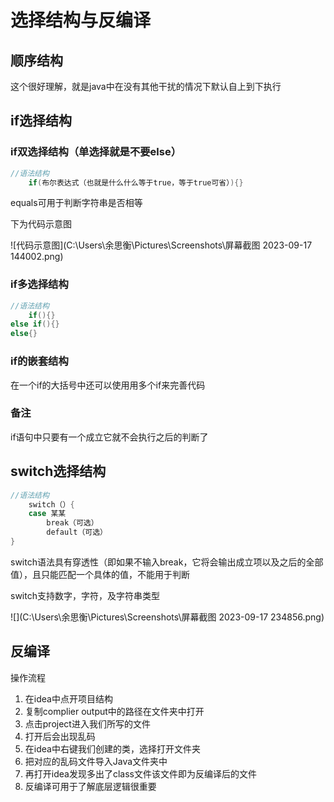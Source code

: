# 选择结构与反编译

## 顺序结构

这个很好理解，就是java中在没有其他干扰的情况下默认自上到下执行

## if选择结构

### if双选择结构（单选择就是不要else）

```java
//语法结构
    if(布尔表达式（也就是什么什么等于true，等于true可省）){}
```

equals可用于判断字符串是否相等

下为代码示意图

![代码示意图](C:\Users\余思衡\Pictures\Screenshots\屏幕截图 2023-09-17 144002.png)

### if多选择结构

```java
//语法结构
    if(){}
else if(){}
else{}
```

### if的嵌套结构

在一个if的大括号中还可以使用用多个if来完善代码



### 备注

if语句中只要有一个成立它就不会执行之后的判断了

## switch选择结构

```java
//语法结构
    switch（）{
    case 某某
        break（可选）
        default（可选）
}

```

switch语法具有穿透性（即如果不输入break，它将会输出成立项以及之后的全部值），且只能匹配一个具体的值，不能用于判断

switch支持数字，字符，及字符串类型

![](C:\Users\余思衡\Pictures\Screenshots\屏幕截图 2023-09-17 234856.png)

## 反编译

操作流程

1. 在idea中点开项目结构
2. 复制complier output中的路径在文件夹中打开
3. 点击project进入我们所写的文件
4. 打开后会出现乱码
5. 在idea中右键我们创建的类，选择打开文件夹
6. 把对应的乱码文件导入Java文件夹中
7. 再打开idea发现多出了class文件该文件即为反编译后的文件
8. 反编译可用于了解底层逻辑很重要
